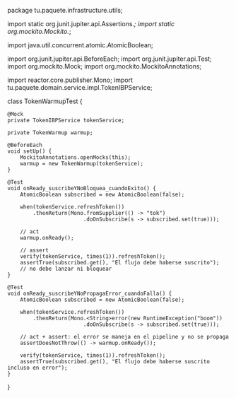 package tu.paquete.infrastructure.utils;

import static org.junit.jupiter.api.Assertions.*;
import static org.mockito.Mockito.*;

import java.util.concurrent.atomic.AtomicBoolean;

import org.junit.jupiter.api.BeforeEach;
import org.junit.jupiter.api.Test;
import org.mockito.Mock;
import org.mockito.MockitoAnnotations;

import reactor.core.publisher.Mono;
import tu.paquete.domain.service.impl.TokenIBPService;

class TokenWarmupTest {

    @Mock
    private TokenIBPService tokenService;

    private TokenWarmup warmup;

    @BeforeEach
    void setUp() {
        MockitoAnnotations.openMocks(this);
        warmup = new TokenWarmup(tokenService);
    }

    @Test
    void onReady_suscribeYNoBloquea_cuandoExito() {
        AtomicBoolean subscribed = new AtomicBoolean(false);

        when(tokenService.refreshToken())
            .thenReturn(Mono.fromSupplier(() -> "tok")
                            .doOnSubscribe(s -> subscribed.set(true)));

        // act
        warmup.onReady();

        // assert
        verify(tokenService, times(1)).refreshToken();
        assertTrue(subscribed.get(), "El flujo debe haberse suscrito");
        // no debe lanzar ni bloquear
    }

    @Test
    void onReady_suscribeYNoPropagaError_cuandoFalla() {
        AtomicBoolean subscribed = new AtomicBoolean(false);

        when(tokenService.refreshToken())
            .thenReturn(Mono.<String>error(new RuntimeException("boom"))
                            .doOnSubscribe(s -> subscribed.set(true)));

        // act + assert: el error se maneja en el pipeline y no se propaga
        assertDoesNotThrow(() -> warmup.onReady());

        verify(tokenService, times(1)).refreshToken();
        assertTrue(subscribed.get(), "El flujo debe haberse suscrito incluso en error");
    }
}

